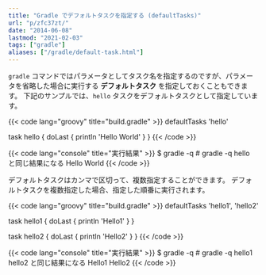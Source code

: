 ```yaml
---
title: "Gradle でデフォルトタスクを指定する (defaultTasks)"
url: "p/zfc37zt/"
date: "2014-06-08"
lastmod: "2021-02-03"
tags: ["gradle"]
aliases: ["/gradle/default-task.html"]
---
```


`gradle` コマンドではパラメータとしてタスク名を指定するのですが、パラメータを省略した場合に実行する __デフォルトタスク__ を指定しておくこともできます。
下記のサンプルでは、`hello` タスクをデフォルトタスクとして指定しています。

{{< code lang="groovy" title="build.gradle" >}}
defaultTasks 'hello'

task hello {
    doLast {
        println 'Hello World'
    }
}
{{< /code >}}

{{< code lang="console" title="実行結果" >}}
$ gradle -q  # gradle -q hello と同じ結果になる
Hello World
{{< /code >}}

デフォルトタスクはカンマで区切って、複数指定することができます。
デフォルトタスクを複数指定した場合、指定した順番に実行されます。

{{< code lang="groovy" title="build.gradle" >}}
defaultTasks 'hello1', 'hello2'

task hello1 {
    doLast { println 'Hello1' }
}

task hello2 {
    doLast { println 'Hello2' }
}
{{< /code >}}

{{< code lang="console" title="実行結果" >}}
$ gradle -q  # gradle -q hello1 hello2 と同じ結果になる
Hello1
Hello2
{{< /code >}}

